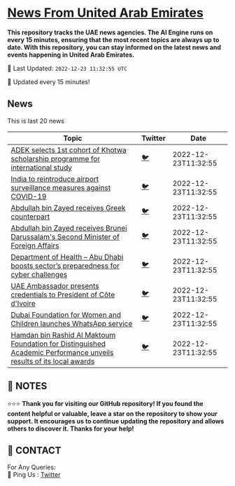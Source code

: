[News From United Arab Emirates](https://github.com/UAE-Camel/News)
==========

**This repository tracks the UAE news agencies. 
The AI Engine runs on every 15 minutes, ensuring that the most recent topics are always up to date. 
With this repository, you can stay informed on the latest news and events happening in United Arab Emirates.**


📆 Last Updated: `2022-12-23 11:32:55 UTC`

🔧 Updated every 15 minutes!


## News

This is last 20 news

| Topic | Twitter | Date |
| ------------ | --- | ------- |
| [ADEK selects 1st cohort of Khotwa scholarship programme for international study](https://github.com/UAE-Camel/News/blob/main/markdown/1395303113832.md) | [🐦](https://twitter.com/UAECamelNews/status/1606251501768376320) | 2022-12-23T11:32:55
| [India to reintroduce airport surveillance measures against COVID-19](https://github.com/UAE-Camel/News/blob/main/markdown/1395303113867.md) | [🐦](https://twitter.com/UAECamelNews/status/1606251501768376320) | 2022-12-23T11:32:55
| [Abdullah bin Zayed receives Greek counterpart](https://github.com/UAE-Camel/News/blob/main/markdown/1395303113885.md) | [🐦](https://twitter.com/UAECamelNews/status/1606251501768376320) | 2022-12-23T11:32:55
| [Abdullah bin Zayed receives Brunei Darussalam's Second Minister of Foreign Affairs](https://github.com/UAE-Camel/News/blob/main/markdown/1395303113923.md) | [🐦](https://twitter.com/UAECamelNews/status/1606251501768376320) | 2022-12-23T11:32:55
| [Department of Health – Abu Dhabi boosts sector’s preparedness for cyber challenges](https://github.com/UAE-Camel/News/blob/main/markdown/1395303113942.md) | [🐦](https://twitter.com/UAECamelNews/status/1606251501768376320) | 2022-12-23T11:32:55
| [UAE Ambassador presents credentials to President of Côte d'Ivoire​](https://github.com/UAE-Camel/News/blob/main/markdown/1395303113950.md) | [🐦](https://twitter.com/UAECamelNews/status/1606251501768376320) | 2022-12-23T11:32:55
| [Dubai Foundation for Women and Children launches WhatsApp service](https://github.com/UAE-Camel/News/blob/main/markdown/1395303113952.md) | [🐦](https://twitter.com/UAECamelNews/status/1606251501768376320) | 2022-12-23T11:32:55
| [Hamdan bin Rashid Al Maktoum Foundation for Distinguished Academic Performance unveils results of its local awards](https://github.com/UAE-Camel/News/blob/main/markdown/1395303113970.md) | [🐦](https://twitter.com/UAECamelNews/status/1606251501768376320) | 2022-12-23T11:32:55




## 📝 NOTES

⭐⭐⭐ **Thank you for visiting our GitHub repository! If you found the content helpful or valuable, leave a star on the repository to show your support. It encourages us to continue updating the repository and allows others to discover it. Thanks for your help!**

## 📨 CONTACT

 For Any Queries:  
            🏓 Ping Us : [Twitter](https://twitter.com/UAECamelNews)